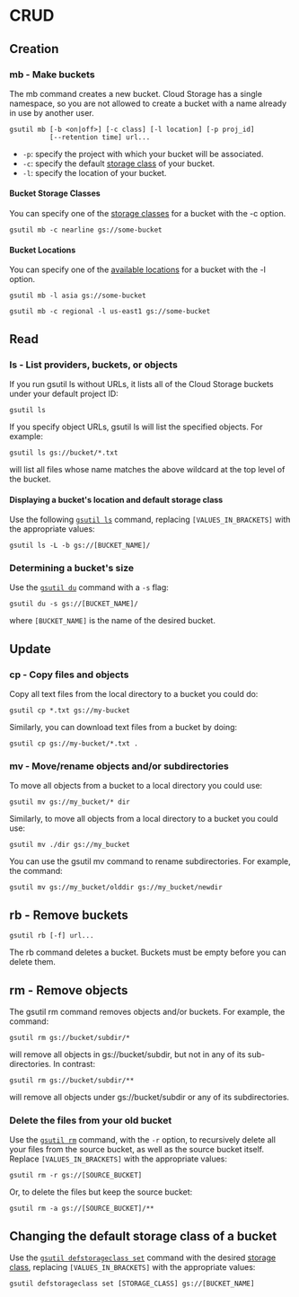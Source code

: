 # CRUD

## Creation

### mb - Make buckets

The mb command creates a new bucket. Cloud Storage has a single namespace, so you are not allowed to create a bucket with a name already in use by another user.

```text
gsutil mb [-b <on|off>] [-c class] [-l location] [-p proj_id]
          [--retention time] url...
```

* `-p`: specify the project with which your bucket will be associated.
* `-c`: specify the default [storage class](https://cloud.google.com/storage/docs/storage-classes) of your bucket.
* `-l`: specify the location of your bucket.

#### Bucket Storage Classes

You can specify one of the [storage classes](https://cloud.google.com/storage/docs/storage-classes) for a bucket with the -c option.

```text
gsutil mb -c nearline gs://some-bucket
```

#### Bucket Locations

You can specify one of the [available locations](https://cloud.google.com/storage/docs/locations) for a bucket with the -l option.

```text
gsutil mb -l asia gs://some-bucket

gsutil mb -c regional -l us-east1 gs://some-bucket
```

## Read

### ls - List providers, buckets, or objects

If you run gsutil ls without URLs, it lists all of the Cloud Storage buckets under your default project ID:

```text
gsutil ls
```

If you specify object URLs, gsutil ls will list the specified objects. For example:

```text
gsutil ls gs://bucket/*.txt
```

will list all files whose name matches the above wildcard at the top level of the bucket.

#### Displaying a bucket's location and default storage class

Use the following [`gsutil ls`](https://cloud.google.com/storage/docs/gsutil/commands/ls) command, replacing `[VALUES_IN_BRACKETS]` with the appropriate values:

```text
gsutil ls -L -b gs://[BUCKET_NAME]/
```

### Determining a bucket's size <a id="bucket-size"></a>

Use the [`gsutil du`](https://cloud.google.com/storage/docs/gsutil/commands/du) command with a `-s` flag:

```text
gsutil du -s gs://[BUCKET_NAME]/
```

where `[BUCKET_NAME]` is the name of the desired bucket.

## Update

### cp - Copy files and objects

Copy all text files from the local directory to a bucket you could do:

```text
gsutil cp *.txt gs://my-bucket
```

Similarly, you can download text files from a bucket by doing:

```text
gsutil cp gs://my-bucket/*.txt .
```

### mv - Move/rename objects and/or subdirectories

To move all objects from a bucket to a local directory you could use:

```text
gsutil mv gs://my_bucket/* dir
```

Similarly, to move all objects from a local directory to a bucket you could use:

```text
gsutil mv ./dir gs://my_bucket
```

You can use the gsutil mv command to rename subdirectories. For example, the command:

```text
gsutil mv gs://my_bucket/olddir gs://my_bucket/newdir
```

## rb - Remove buckets

```text
gsutil rb [-f] url...
```

The rb command deletes a bucket. Buckets must be empty before you can delete them.

## rm - Remove objects

The gsutil rm command removes objects and/or buckets. For example, the command:

```text
gsutil rm gs://bucket/subdir/*
```

will remove all objects in gs://bucket/subdir, but not in any of its sub-directories. In contrast:

```text
gsutil rm gs://bucket/subdir/**
```

will remove all objects under gs://bucket/subdir or any of its subdirectories.

### Delete the files from your old bucket <a id="step_3_delete_the_files_from_your_old_bucket"></a>

Use the [`gsutil rm`](https://cloud.google.com/storage/docs/gsutil/commands/rm) command, with the `-r` option, to recursively delete all your files from the source bucket, as well as the source bucket itself. Replace `[VALUES_IN_BRACKETS]` with the appropriate values:

```text
gsutil rm -r gs://[SOURCE_BUCKET]
```

Or, to delete the files but keep the source bucket:

```text
gsutil rm -a gs://[SOURCE_BUCKET]/**
```

## Changing the default storage class of a bucket

Use the [`gsutil defstorageclass set`](https://cloud.google.com/storage/docs/gsutil/commands/defstorageclass) command with the desired [storage class](https://cloud.google.com/storage/docs/storage-classes), replacing `[VALUES_IN_BRACKETS]` with the appropriate values:

```text
gsutil defstorageclass set [STORAGE_CLASS] gs://[BUCKET_NAME]
```



